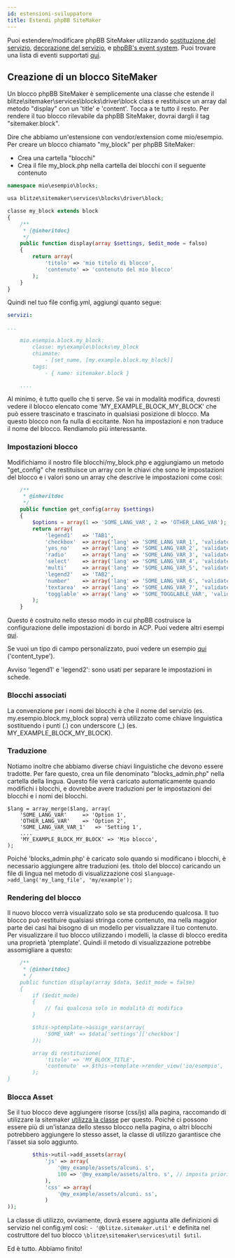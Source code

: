 ```yaml
---
id: estensioni-sviluppatore
title: Estendi phpBB SiteMaker
---
```


Puoi estendere/modificare phpBB SiteMaker utilizzando [sostituzione del servizio](https://area51.phpbb.com/docs/dev/3.2.x/extensions/tutorial_advanced.html#using-service-replacement), [decorazione del servizio](https://area51.phpbb.com/docs/dev/3.2.x/extensions/tutorial_advanced.html#using-service-decoration), e [phpBB's event system](https://area51.phpbb.com/docs/dev/3.2.x/extensions/tutorial_events.html). Puoi trovare una lista di eventi supportati [qui](./developer-events.md).

## Creazione di un blocco SiteMaker

Un blocco phpBB SiteMaker è semplicemente una classe che estende il blitze\sitemaker\services\blocks\driver\block class e restituisce un array dal metodo "display" con un 'title' e 'content'. Tocca a te tutto il resto. Per rendere il tuo blocco rilevabile da phpBB SiteMaker, dovrai dargli il tag "sitemaker.block".

Dire che abbiamo un'estensione con vendor/extension come mio/esempio. Per creare un blocco chiamato "my_block" per phpBB SiteMaker:

* Crea una cartella "blocchi"
* Crea il file my_block.php nella cartella dei blocchi con il seguente contenuto

```php
namespace mio\esempio\blocks;

usa blitze\sitemaker\services\blocks\driver\block;

classe my_block extends block
{
    /**
     * {@inheritdoc}
     */
    public function display(array $settings, $edit_mode = falso)
    {
        return array(
            'titolo' => 'mio titolo di blocco',
            'contenuto' => 'contenuto del mio blocco'
        );
    }
}
```

Quindi nel tuo file config.yml, aggiungi quanto segue:

```yml
servizi:

...

    mio.esempio.block.my_block:
        classe: my\example\blocks\my_block
        chiamate:
            - [set_name, [my.example.block.my_block]]
        tags:
            - { name: sitemaker.block }

    ....

```

Al minimo, è tutto quello che ti serve. Se vai in modalità modifica, dovresti vedere il blocco elencato come 'MY_EXAMPLE_BLOCK_MY_BLOCK' che può essere trascinato e trascinato in qualsiasi posizione di blocco. Ma questo blocco non fa nulla di eccitante. Non ha impostazioni e non traduce il nome del blocco. Rendiamolo più interessante.

### Impostazioni blocco

Modifichiamo il nostro file blocchi/my_block.php e aggiungiamo un metodo "get_config" che restituisce un array con le chiavi che sono le impostazioni del blocco e i valori sono un array che descrive le impostazioni come così:

```php
    /**
     * @inheritdoc
     */
    public function get_config(array $settings)
    {
        $options = array(1 => 'SOME_LANG_VAR', 2 => 'OTHER_LANG_VAR');
        return array(
            'legend1'   => 'TAB1',
            'checkbox'  => array('lang' => 'SOME_LANG_VAR_1', 'validate' => 'string', 'type' => 'checkbox', 'options' => $options, 'default' => array(), 'explain' => false),
            'yes_no'    => array('lang' => 'SOME_LANG_VAR_2', 'validate' => 'bool', 'type' => 'radio:yes_no', 'explain' => false, 'default' => false),
            'radio'     => array('lang' => 'SOME_LANG_VAR_3', 'validate' => 'bool', 'type' => 'radio', 'options' => $options, 'explain' => false, 'default' => 'topic'),
            'select'    => array('lang' => 'SOME_LANG_VAR_4', 'validate' => 'string', 'type' => 'select', 'options' => $options, 'default' => '', 'explain' => false),
            'multi'     => array('lang' => 'SOME_LANG_VAR_5', 'validate' => 'string', 'type' => 'multi_select', 'options' => $options, 'default' => array(), 'explain' => false),
            'legend2'   => 'TAB2',
            'number'    => array('lang' => 'SOME_LANG_VAR_6', 'validate' => 'int:0:20', 'type' => 'number:0:20', 'maxlength' => 2, 'explain' => false, 'default' => 5),
            'textarea'  => array('lang' => 'SOME_LANG_VAR_7', 'validate' => 'string', 'type' => 'textarea:3:40', 'maxlength' => 2, 'explain' => true, 'default' => ''),
            'togglable' => array('lang' => 'SOME_TOGGLABLE_VAR', 'validate' => 'string', 'type' => 'select:1:0:toggle_key', 'options' => $options, 'default' => '', 'append' => '<div id="toggle_key-1">Only show when option 1 is selected</div>'),
        );
    }
```

Questo è costruito nello stesso modo in cui phpBB costruisce la configurazione delle impostazioni di bordo in ACP. Puoi vedere altri esempi [qui](https://github.com/phpbb/phpbb/blob/master/phpBB/includes/acp/acp_board.php).

Se vuoi un tipo di campo personalizzato, puoi vedere un esempio [qui](https://github.com/blitze/phpBB-ext-sitemaker_content/blob/develop/blocks/recent.php) ('content_type').

Avviso 'legend1' e 'legend2': sono usati per separare le impostazioni in schede.

### Blocchi associati

La convenzione per i nomi dei blocchi è che il nome del servizio (es. my.esempio.block.my_block sopra) verrà utilizzato come chiave linguistica sostituendo i punti (.) con underscore (_) (es. MY_EXAMPLE_BLOCK_MY_BLOCK).

### Traduzione

Notiamo inoltre che abbiamo diverse chiavi linguistiche che devono essere tradotte. Per fare questo, crea un file denominato "blocks_admin.php" nella cartella della lingua. Questo file verrà caricato automaticamente quando modifichi i blocchi, e dovrebbe avere traduzioni per le impostazioni dei blocchi e i nomi dei blocchi.

    $lang = array_merge($lang, array(
        'SOME_LANG_VAR'     => 'Option 1',
        'OTHER_LANG_VAR'    => 'Option 2',
        'SOME_LANG_VAR_VAR_1'   => 'Setting 1',
        ....
        'MY_EXAMPLE_BLOCK_MY_BLOCK' => 'Mio blocco',
    );
    

Poiché 'blocks_admin.php' è caricato solo quando si modificano i blocchi, è necessario aggiungere altre traduzioni (es. titolo del blocco) caricando un file di lingua nel metodo di visualizzazione così `$language->add_lang('my_lang_file', 'my/example');`

### Rendering del blocco

Il nuovo blocco verrà visualizzato solo se sta producendo qualcosa. Il tuo blocco può restituire qualsiasi stringa come contenuto, ma nella maggior parte dei casi hai bisogno di un modello per visualizzare il tuo contenuto. Per visualizzare il tuo blocco utilizzando i modelli, la classe di blocco eredita una proprietà 'ptemplate'. Quindi il metodo di visualizzazione potrebbe assomigliare a questo:

```php
    /**
     * {@inheritdoc}
     * /
    public function display(array $data, $edit_mode = false)
    {
        if ($edit_mode)
        {
            // fai qualcosa solo in modalità di modifica
        }

        $this->ptemplate->assign_vars(array(
            'SOME_VAR' => $data['settings']['checkbox']
        ));

        array di restituzione(
            'titolo' => 'MY_BLOCK_TITLE',
            'contenuto' => $this->template->render_view('io/esempio', 'my_block. tml', 'mi_block'),
        );
}
```

### Blocca Asset

Se il tuo blocco deve aggiungere risorse (css/js) alla pagina, raccomando di utilizzare la sitemaker [utilizza la classe](https://github.com/blitze/phpBB-ext-sitemaker/blob/develop/services/util.php) per questo. Poiché ci possono essere più di un'istanza dello stesso blocco nella pagina, o altri blocchi potrebbero aggiungere lo stesso asset, la classe di utilizzo garantisce che l'asset sia solo aggiunto.

```php
        $this->util->add_assets(array(
            'js' => array(
                '@my_example/assets/alcuni. s',
                100 => '@my_example/assets/altro. s', // imposta priorità
            ),
            'css' => array(
                '@my_example/assets/alcuni. ss',
            )
));
```

La classe di utilizzo, ovviamente, dovrà essere aggiunta alle definizioni di servizio nel config.yml così: `- '@blitze.sitemaker.util'` e definita nel costruttore del tuo blocco `\blitze\sitemaker\services\util $util`.

Ed è tutto. Abbiamo finito!